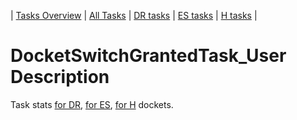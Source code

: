 | [Tasks Overview](../tasks-overview.md) | [All Tasks](../alltasks.md) | [DR tasks](../docket-DR/tasklist.md) | [ES tasks](../docket-ES/tasklist.md) | [H tasks](../docket-H/tasklist.md) |
# DocketSwitchGrantedTask_User Description

Task stats [for DR](../docket-DR/DocketSwitchGrantedTask_User.md), [for ES](../docket-ES/DocketSwitchGrantedTask_User.md), [for H](../docket-H/DocketSwitchGrantedTask_User.md) dockets.

